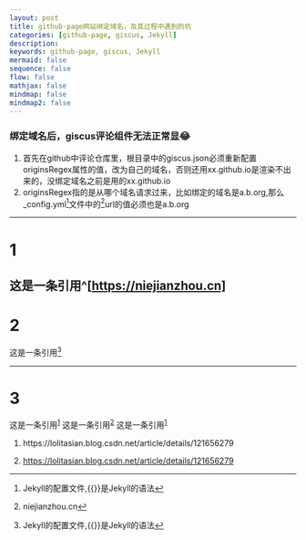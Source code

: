 ```yaml
---
layout: post
title: github-page网站绑定域名，及其过程中遇到的坑
categories: [github-page, giscus, Jekyll]
description: 
keywords: github-page, giscus, Jekyll 
mermaid: false
sequence: false
flow: false
mathjax: false
mindmap: false
mindmap2: false
---
```


### 绑定域名后，giscus评论组件无法正常显:joy:
1. 首先在github中评论仓库里，根目录中的giscus.json必须重新配置originsRegex属性的值，改为自己的域名，否则还用xx.github.io是渲染不出来的，没绑定域名之前是用的xx.github.io
2. originsRegex指的是从哪个域名请求过来，比如绑定的域名是a.b.org,那么_config.yml[^1]文件中的[^2]url的值必须也是a.b.org
[^1]:Jekyll的配置文件,{{}}是Jekyll的语法
[^2]:niejianzhou.cn

---
# 1
这是一条引用^[https://niejianzhou.cn]
---

# 2
这是一条引用[^1]
[^1]:https://baidu.com

---

# 3
这是一条引用<sup><a href="#ref1">1</a></sup>
这是一条引用<sup><a href="#ref2">2</a></sup>
这是一条引用<sup><a href="#ref1">1</a></sup>

1. <p name = "ref1">https://lolitasian.blog.csdn.net/article/details/121656279</p>
2. <a name = "ref2" href="https://lolitasian.blog.csdn.net/article/details/121656279">https://lolitasian.blog.csdn.net/article/details/121656279</a>